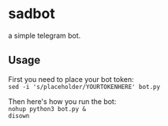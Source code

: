 # sadbot
a simple telegram bot.

## Usage
First you need to place your bot token:  
`sed -i 's/placeholder/YOURTOKENHERE' bot.py`  

Then here's how you run the bot:  
`nohup python3 bot.py &`  
`disown`
